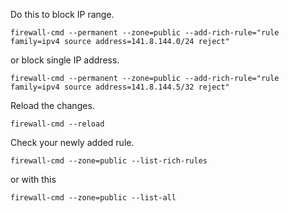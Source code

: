Do this to block IP range.
```
firewall-cmd --permanent --zone=public --add-rich-rule="rule family=ipv4 source address=141.8.144.0/24 reject"
```

or block single IP address.
```
firewall-cmd --permanent --zone=public --add-rich-rule="rule family=ipv4 source address=141.8.144.5/32 reject"
```

Reload the changes.
```
firewall-cmd --reload
```

Check your newly added rule.
```
firewall-cmd --zone=public --list-rich-rules
```

or with this
```
firewall-cmd --zone=public --list-all
```
